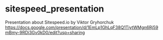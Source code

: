 # sitespeed_presentation

Presentation about Sitespeed.io
by Viktor Gryhorchuk
https://docs.google.com/presentation/d/1EmLp1GhLqF38Q1TiytWMgn6Rj59mBmy-9RDi3Gv0kD0/edit?usp=sharing
